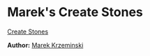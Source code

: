 # Marek's Create Stones

[Create Stones](https://www.createstones.com)

**Author:** [Marek Krzeminski](https://www.linkedin.com/in/mkrzeminski/)
